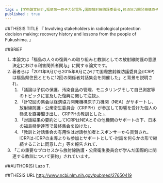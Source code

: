 ```yaml
--- 
tags : [学術論文紹介,福島第一原子力発電所,国際放射線防護委員会,経済協力開発機構原子力機関,放射線防護・公衆衛生委員会] 
published : true
---
```


##THESIS TITLE
『
Involving stakeholders in radiological protection decision making: recovery history and lessons from the people of Fukushima.
』
  
##BRIEF
1. 本論文は「福島の人々の復興への取り組みと教訓としての放射線防護の意思決定における利害関係者関与」に関する論文です。
1. 著者らは「2011年9月から2015年8月にかけて国際放射線防護委員会(ICRP)は福島県住民とともに12回の関係者対話集会を開催した」と背景を説明され、
	1. 「議論は子供の保護、汚染食品の管理、モニタリングそして自己測定等のトピックに言及した復興に関して注視」、
	1. 「計12回の集会は経済協力開発機構原子力機関（NEA）がサポートし、放射線防護・公衆衛生委員会（CRPPH）が参加して影響を受けた個人の懸念を直接聞き出し、CRPPHの教訓とした」、
	1. 「対話結果の要約としてICRPはNEAとその他機関のサポートの下、日本の福島県伊達市で最終集会を設けた」、
	1. 「教訓と対話集会の有用性は対話参加者とスポンサーから賞賛され、ICRPは-ICRPの主導よりも参加とサポートとして-対話を何らかの形で継続することに同意した」等を報告されて、
1. 「この重要なプロセスから放射線防護・公衆衛生委員会が学んだ国際的に関連する教訓について要約」されています。






##AUTHOR(S)
Lazo T.

##THESIS URL
[
http://www.ncbi.nlm.nih.gov/pubmed/27650419
](
http://www.ncbi.nlm.nih.gov/pubmed/27650419
)
